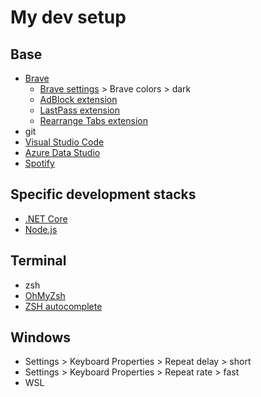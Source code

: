 # My dev setup

## Base

- [Brave](https://brave.com/)
    - [Brave settings](http://chrome://settings) > Brave colors > dark
    - [AdBlock extension](https://chrome.google.com/webstore/detail/adblock-%E2%80%94-best-ad-blocker/gighmmpiobklfepjocnamgkkbiglidom?hl=en-US)
    - [LastPass extension](https://chrome.google.com/webstore/detail/lastpass-free-password-ma/hdokiejnpimakedhajhdlcegeplioahd)
    - [Rearrange Tabs extension](https://chrome.google.com/webstore/detail/rearrange-tabs/ccnnhhnmpoffieppjjkhdakcoejcpbga)
- git
- [Visual Studio Code](https://code.visualstudio.com/)
- [Azure Data Studio](https://docs.microsoft.com/en-us/sql/azure-data-studio/download-azure-data-studio)
- [Spotify](https://www.spotify.com/au/download/)

## Specific development stacks
- [.NET Core](https://dotnet.microsoft.com/download)
- [Node.js](https://nodejs.org/en/)

## Terminal
- zsh
- [OhMyZsh](https://ohmyz.sh/)
- [ZSH autocomplete](https://github.com/marlonrichert/zsh-autocomplete)

## Windows
- Settings > Keyboard Properties > Repeat delay > short
- Settings > Keyboard Properties > Repeat rate > fast
- WSL
